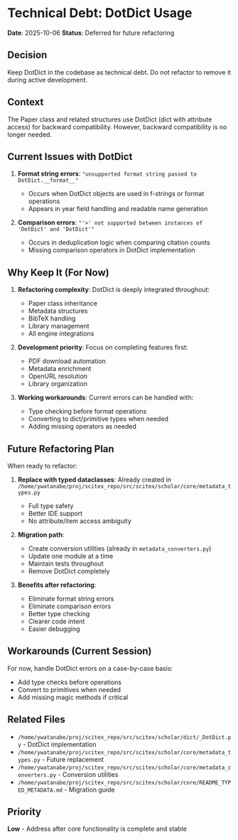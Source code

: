 # Technical Debt: DotDict Usage

**Date**: 2025-10-06
**Status**: Deferred for future refactoring

## Decision

Keep DotDict in the codebase as technical debt. Do not refactor to remove it during active development.

## Context

The Paper class and related structures use DotDict (dict with attribute access) for backward compatibility. However, backward compatibility is no longer needed.

## Current Issues with DotDict

1. **Format string errors**: `"unsupported format string passed to DotDict.__format__"`
   - Occurs when DotDict objects are used in f-strings or format operations
   - Appears in year field handling and readable name generation

2. **Comparison errors**: `"'>' not supported between instances of 'DotDict' and 'DotDict'"`
   - Occurs in deduplication logic when comparing citation counts
   - Missing comparison operators in DotDict implementation

## Why Keep It (For Now)

1. **Refactoring complexity**: DotDict is deeply integrated throughout:
   - Paper class inheritance
   - Metadata structures
   - BibTeX handling
   - Library management
   - All engine integrations

2. **Development priority**: Focus on completing features first:
   - PDF download automation
   - Metadata enrichment
   - OpenURL resolution
   - Library organization

3. **Working workarounds**: Current errors can be handled with:
   - Type checking before format operations
   - Converting to dict/primitive types when needed
   - Adding missing operators as needed

## Future Refactoring Plan

When ready to refactor:

1. **Replace with typed dataclasses**: Already created in `/home/ywatanabe/proj/scitex_repo/src/scitex/scholar/core/metadata_types.py`
   - Full type safety
   - Better IDE support
   - No attribute/item access ambiguity

2. **Migration path**:
   - Create conversion utilities (already in `metadata_converters.py`)
   - Update one module at a time
   - Maintain tests throughout
   - Remove DotDict completely

3. **Benefits after refactoring**:
   - Eliminate format string errors
   - Eliminate comparison errors
   - Better type checking
   - Clearer code intent
   - Easier debugging

## Workarounds (Current Session)

For now, handle DotDict errors on a case-by-case basis:
- Add type checks before operations
- Convert to primitives when needed
- Add missing magic methods if critical

## Related Files

- `/home/ywatanabe/proj/scitex_repo/src/scitex/scholar/dict/_DotDict.py` - DotDict implementation
- `/home/ywatanabe/proj/scitex_repo/src/scitex/scholar/core/metadata_types.py` - Future replacement
- `/home/ywatanabe/proj/scitex_repo/src/scitex/scholar/core/metadata_converters.py` - Conversion utilities
- `/home/ywatanabe/proj/scitex_repo/src/scitex/scholar/core/README_TYPED_METADATA.md` - Migration guide

## Priority

**Low** - Address after core functionality is complete and stable
